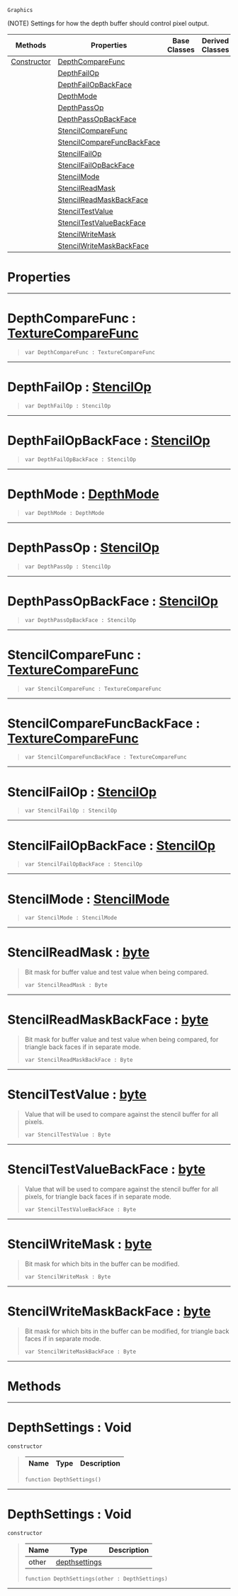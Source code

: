  `Graphics`

(NOTE) Settings for how the depth buffer should control pixel output.

|Methods|Properties|Base Classes|Derived Classes|
|---|---|---|---|
|[ Constructor](depthsettings.md#depthsettings-void)|[ DepthCompareFunc](depthsettings.md#depthcomparefunc-zilch-en)| | |
| |[ DepthFailOp](depthsettings.md#depthfailop-zilch-engine)| | |
| |[ DepthFailOpBackFace](depthsettings.md#depthfailopbackface-zero)| | |
| |[ DepthMode](depthsettings.md#depthmode-zilch-engine-do)| | |
| |[ DepthPassOp](depthsettings.md#depthpassop-zilch-engine)| | |
| |[ DepthPassOpBackFace](depthsettings.md#depthpassopbackface-zero)| | |
| |[ StencilCompareFunc](depthsettings.md#stencilcomparefunc-zero)| | |
| |[ StencilCompareFuncBackFace](depthsettings.md#stencilcomparefuncbackfa)| | |
| |[ StencilFailOp](depthsettings.md#stencilfailop-zilch-engin)| | |
| |[ StencilFailOpBackFace](depthsettings.md#stencilfailopbackface-ze)| | |
| |[ StencilMode](depthsettings.md#stencilmode-zilch-engine)| | |
| |[ StencilReadMask](depthsettings.md#stencilreadmask-zilch-eng)| | |
| |[ StencilReadMaskBackFace](depthsettings.md#stencilreadmaskbackface)| | |
| |[ StencilTestValue](depthsettings.md#stenciltestvalue-zilch-en)| | |
| |[ StencilTestValueBackFace](depthsettings.md#stenciltestvaluebackface)| | |
| |[ StencilWriteMask](depthsettings.md#stencilwritemask-zilch-en)| | |
| |[ StencilWriteMaskBackFace](depthsettings.md#stencilwritemaskbackface)| | |


 #  Properties


---  
 #  DepthCompareFunc : [TextureCompareFunc](../enum_reference.md#texturecomparefunc)

> 
> ```TS:Nada
> var DepthCompareFunc : TextureCompareFunc


---  
 #  DepthFailOp : [StencilOp](../enum_reference.md#stencilop)

> 
> ```TS:Nada
> var DepthFailOp : StencilOp


---  
 #  DepthFailOpBackFace : [StencilOp](../enum_reference.md#stencilop)

> 
> ```TS:Nada
> var DepthFailOpBackFace : StencilOp


---  
 #  DepthMode : [DepthMode](../enum_reference.md#depthmode)

> 
> ```TS:Nada
> var DepthMode : DepthMode


---  
 #  DepthPassOp : [StencilOp](../enum_reference.md#stencilop)

> 
> ```TS:Nada
> var DepthPassOp : StencilOp


---  
 #  DepthPassOpBackFace : [StencilOp](../enum_reference.md#stencilop)

> 
> ```TS:Nada
> var DepthPassOpBackFace : StencilOp


---  
 #  StencilCompareFunc : [TextureCompareFunc](../enum_reference.md#texturecomparefunc)

> 
> ```TS:Nada
> var StencilCompareFunc : TextureCompareFunc


---  
 #  StencilCompareFuncBackFace : [TextureCompareFunc](../enum_reference.md#texturecomparefunc)

> 
> ```TS:Nada
> var StencilCompareFuncBackFace : TextureCompareFunc


---  
 #  StencilFailOp : [StencilOp](../enum_reference.md#stencilop)

> 
> ```TS:Nada
> var StencilFailOp : StencilOp


---  
 #  StencilFailOpBackFace : [StencilOp](../enum_reference.md#stencilop)

> 
> ```TS:Nada
> var StencilFailOpBackFace : StencilOp


---  
 #  StencilMode : [StencilMode](../enum_reference.md#stencilmode)

> 
> ```TS:Nada
> var StencilMode : StencilMode


---  
 #  StencilReadMask : [byte](../nada_base_types/byte.md)

> Bit mask for buffer value and test value when being compared.
> ```TS:Nada
> var StencilReadMask : Byte


---  
 #  StencilReadMaskBackFace : [byte](../nada_base_types/byte.md)

> Bit mask for buffer value and test value when being compared, for triangle back faces if in separate mode.
> ```TS:Nada
> var StencilReadMaskBackFace : Byte


---  
 #  StencilTestValue : [byte](../nada_base_types/byte.md)

> Value that will be used to compare against the stencil buffer for all pixels.
> ```TS:Nada
> var StencilTestValue : Byte


---  
 #  StencilTestValueBackFace : [byte](../nada_base_types/byte.md)

> Value that will be used to compare against the stencil buffer for all pixels, for triangle back faces if in separate mode.
> ```TS:Nada
> var StencilTestValueBackFace : Byte


---  
 #  StencilWriteMask : [byte](../nada_base_types/byte.md)

> Bit mask for which bits in the buffer can be modified.
> ```TS:Nada
> var StencilWriteMask : Byte


---  
 #  StencilWriteMaskBackFace : [byte](../nada_base_types/byte.md)

> Bit mask for which bits in the buffer can be modified, for triangle back faces if in separate mode.
> ```TS:Nada
> var StencilWriteMaskBackFace : Byte


---  
 #  Methods


---  
 #  DepthSettings : Void

 `constructor`

> 
> |Name|Type|Description|
> |---|---|---|
> ```TS:Nada
> function DepthSettings()
> ``` 


---  
 #  DepthSettings : Void

 `constructor`

> 
> |Name|Type|Description|
> |---|---|---|
> |other|[depthsettings](depthsettings.md)| |
> ```TS:Nada
> function DepthSettings(other : DepthSettings)
> ``` 


---  
 

 